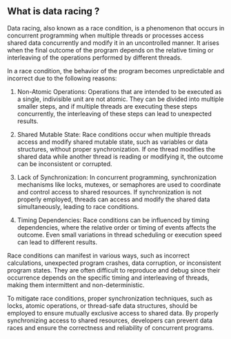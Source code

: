 ## What is data racing ?

Data racing, also known as a race condition, is a phenomenon that occurs in concurrent programming when multiple threads or processes access shared data concurrently and modify it in an uncontrolled manner. It arises when the final outcome of the program depends on the relative timing or interleaving of the operations performed by different threads.

In a race condition, the behavior of the program becomes unpredictable and incorrect due to the following reasons:

1. Non-Atomic Operations: Operations that are intended to be executed as a single, indivisible unit are not atomic. They can be divided into multiple smaller steps, and if multiple threads are executing these steps concurrently, the interleaving of these steps can lead to unexpected results.

2. Shared Mutable State: Race conditions occur when multiple threads access and modify shared mutable state, such as variables or data structures, without proper synchronization. If one thread modifies the shared data while another thread is reading or modifying it, the outcome can be inconsistent or corrupted.

3. Lack of Synchronization: In concurrent programming, synchronization mechanisms like locks, mutexes, or semaphores are used to coordinate and control access to shared resources. If synchronization is not properly employed, threads can access and modify the shared data simultaneously, leading to race conditions.

4. Timing Dependencies: Race conditions can be influenced by timing dependencies, where the relative order or timing of events affects the outcome. Even small variations in thread scheduling or execution speed can lead to different results.

Race conditions can manifest in various ways, such as incorrect calculations, unexpected program crashes, data corruption, or inconsistent program states. They are often difficult to reproduce and debug since their occurrence depends on the specific timing and interleaving of threads, making them intermittent and non-deterministic.

To mitigate race conditions, proper synchronization techniques, such as locks, atomic operations, or thread-safe data structures, should be employed to ensure mutually exclusive access to shared data. By properly synchronizing access to shared resources, developers can prevent data races and ensure the correctness and reliability of concurrent programs.
